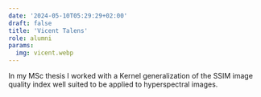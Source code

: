 ```yaml
---
date: '2024-05-10T05:29:29+02:00'
draft: false
title: 'Vicent Talens'
role: alumni
params:
  img: vicent.webp
---
```


In my MSc thesis I worked with a Kernel generalization of the SSIM image quality index well suited to be applied to hyperspectral images.
